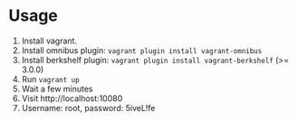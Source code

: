 Usage
=====

1. Install vagrant.
2. Install omnibus plugin: `vagrant plugin install vagrant-omnibus`
3. Install berkshelf plugin: `vagrant plugin install vagrant-berkshelf` (>= 3.0.0)
4. Run `vagrant up`
5. Wait a few minutes
6. Visit http://localhost:10080
7. Username: root, password: 5iveL!fe